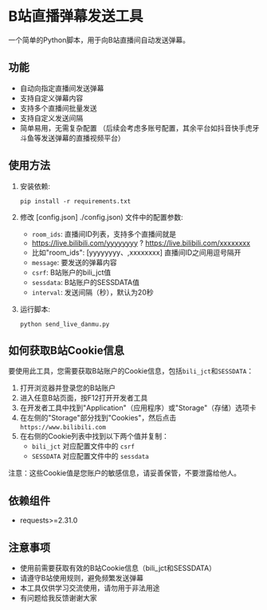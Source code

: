 # B站直播弹幕发送工具

一个简单的Python脚本，用于向B站直播间自动发送弹幕。

## 功能

- 自动向指定直播间发送弹幕
- 支持自定义弹幕内容
- 支持多个直播间批量发送
- 支持自定义发送间隔
- 简单易用，无需复杂配置
 （后续会考虑多账号配置，其余平台如抖音快手虎牙斗鱼等发送弹幕的直播视频平台）
## 使用方法

1. 安装依赖:
   ```
   pip install -r requirements.txt
   ```

2. 修改 [config.json] ./config.json) 文件中的配置参数:  
   - `room_ids`: 直播间ID列表，支持多个直播间就是           
   - https://live.bilibili.com/yyyyyyyy ?   https://live.bilibili.com/xxxxxxxx 
   - 比如"room_ids": [yyyyyyyy、,xxxxxxxx] 直播间ID之间用逗号隔开
   - `message`: 要发送的弹幕内容
   - `csrf`: B站账户的bili_jct值
   - `sessdata`: B站账户的SESSDATA值
   - `interval`: 发送间隔（秒），默认为20秒

1. 运行脚本:
   ```
   python send_live_danmu.py
   ```

## 如何获取B站Cookie信息

要使用此工具，您需要获取B站账户的Cookie信息，包括`bili_jct`和`SESSDATA`：

1. 打开浏览器并登录您的B站账户
2. 进入任意B站页面，按F12打开开发者工具
3. 在开发者工具中找到"Application"（应用程序）或"Storage"（存储）选项卡
4. 在左侧的"Storage"部分找到"Cookies"，然后点击`https://www.bilibili.com`
5. 在右侧的Cookie列表中找到以下两个值并复制：
   - `bili_jct` 对应配置文件中的 `csrf`
   - `SESSDATA` 对应配置文件中的 `sessdata`

注意：这些Cookie值是您账户的敏感信息，请妥善保管，不要泄露给他人。

## 依赖组件

- requests>=2.31.0

## 注意事项

- 使用前需要获取有效的B站Cookie信息（bili_jct和SESSDATA）
- 请遵守B站使用规则，避免频繁发送弹幕
- 本工具仅供学习交流使用，请勿用于非法用途
- 有问题给我反馈谢谢大家
